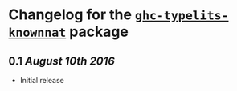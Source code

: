 # Changelog for the [`ghc-typelits-knownnat`](http://hackage.haskell.org/package/ghc-typelits-knownnat) package

## 0.1 *August 10th 2016*
* Initial release
